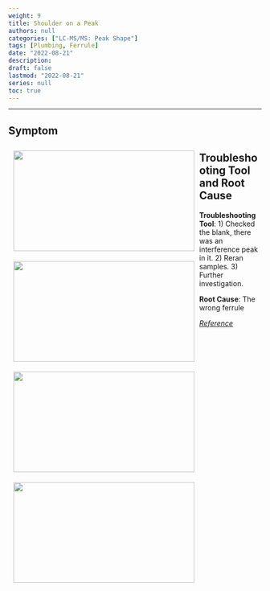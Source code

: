 ```yaml
---
weight: 9
title: Shoulder on a Peak
authors: null
categories: ["LC-MS/MS: Peak Shape"]
tags: [Plumbing, Ferrule]
date: "2022-08-21"
description:  
draft: false
lastmod: "2022-08-21"
series: null
toc: true
---
```




<!--more-->
---

## Symptom
<div class = "row">
<img width ="360" height= "200" src = "/docs/images/Screenshot 2022-08-18 163300.png" style ="float: left" HSPACE="10" VSPACE="10"/>
</div>

## Troubleshooting Tool and Root Cause

<div class = "row">
<img width ="360" height= "200" src = "/docs/images/Screenshot 2022-08-18 163434.png" style ="float: left" HSPACE="10" VSPACE="10"/>
<img width ="360" height= "200" src = "/docs/images/Screenshot 2022-08-18 202534.png" style ="float: left" HSPACE="10" VSPACE="10"/>  
<img width ="360" height= "200" src = "/docs/images/Screenshot 2022-08-18 202741.png" style ="float: left" HSPACE="10" VSPACE="10"/>

<b>Troubleshooting Tool</b>: 1) Checked the blank, there was an interference peak in it.  2) Reran samples. 3) Further investigation.  

<b>Root Cause</b>: The wrong ferrule  

</div>

[*Reference*]()  
